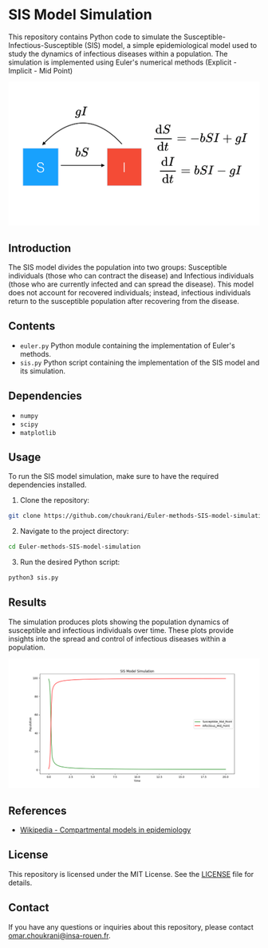 # SIS Model Simulation

This repository contains Python code to simulate the Susceptible-Infectious-Susceptible (SIS) model, a simple epidemiological model used to study the dynamics of infectious diseases within a population. The simulation is implemented using Euler's numerical methods (Explicit - Implicit - Mid Point)

![SIS](/assets/img/SIS.png)


## Introduction

The SIS model divides the population into two groups: Susceptible individuals (those who can contract the disease) and Infectious individuals (those who are currently infected and can spread the disease). This model does not account for recovered individuals; instead, infectious individuals return to the susceptible population after recovering from the disease.

## Contents

- `euler.py` Python module containing the implementation of  Euler's methods.
- `sis.py` Python script containing the implementation of the SIS model and its simulation.

## Dependencies

- `numpy`
- `scipy`
- `matplotlib`


## Usage

To run the SIS model simulation, make sure to have the required dependencies installed.

1. Clone the repository:

```bash
git clone https://github.com/choukrani/Euler-methods-SIS-model-simulation.git
```

2. Navigate to the project directory:

```bash
cd Euler-methods-SIS-model-simulation
```

3. Run the desired Python script:

```bash
python3 sis.py
```


## Results

The simulation produces plots showing the population dynamics of susceptible and infectious individuals over time. These plots provide insights into the spread and control of infectious diseases within a population.

![Population Dynamics](/assets/img/100indv1infectious20days.png)



## References

- [Wikipedia - Compartmental models in epidemiology](https://en.wikipedia.org/wiki/Compartmental_models_in_epidemiology)


## License

This repository is licensed under the MIT License. See the [LICENSE](LICENSE) file for details.


## Contact

If you have any questions or inquiries about this repository, please contact [omar.choukrani@insa-rouen.fr](mailto:omar.choukrani@insa-rouen.fr).
